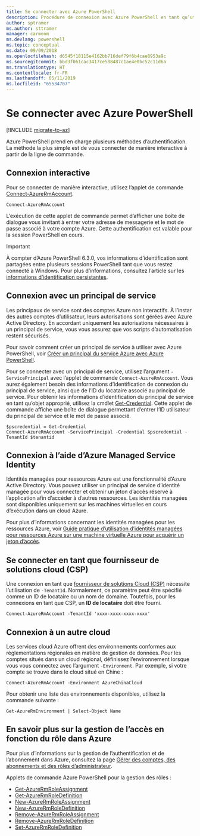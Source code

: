 ```yaml
---
title: Se connecter avec Azure PowerShell
description: Procédure de connexion avec Azure PowerShell en tant qu’utilisateur, en tant que principal de service, ou avec des identités managées pour les ressources Azure.
author: sptramer
ms.author: sttramer
manager: carmonm
ms.devlang: powershell
ms.topic: conceptual
ms.date: 09/09/2018
ms.openlocfilehash: d6545f18115e4162bb716def79f6b4cae8953a9c
ms.sourcegitcommit: bbd3f061cac3417ce588487c1ae4e0bc52c11d6a
ms.translationtype: HT
ms.contentlocale: fr-FR
ms.lasthandoff: 05/11/2019
ms.locfileid: "65534707"
---
```

# <a name="sign-in-with-azure-powershell"></a>Se connecter avec Azure PowerShell

[!INCLUDE [migrate-to-az](../includes/migrate-to-az.md)]

Azure PowerShell prend en charge plusieurs méthodes d’authentification. La méthode la plus simple est de vous connecter de manière interactive à partir de la ligne de commande.

## <a name="sign-in-interactively"></a>Connexion interactive

Pour se connecter de manière interactive, utilisez l’applet de commande [Connect-AzureRmAccount](/powershell/module/azurerm.profile/connect-azurermaccount).

```azurepowershell-interactive
Connect-AzureRmAccount
```

L’exécution de cette applet de commande permet d’afficher une boîte de dialogue vous invitant à entrer votre adresse de messagerie et le mot de passe associé à votre compte Azure. Cette authentification est valable pour la session PowerShell en cours.

> [!IMPORTANT]
> À compter d’Azure PowerShell 6.3.0, vos informations d’identification sont partagées entre plusieurs sessions PowerShell tant que vous restez connecté à Windows. Pour plus d’informations, consultez l’article sur les [informations d’identification persistantes](context-persistence.md).

## <a name="sign-in-with-a-service-principal"></a>Connexion avec un principal de service

Les principaux de service sont des comptes Azure non interactifs. À l’instar des autres comptes d’utilisateur, leurs autorisations sont gérées avec Azure Active Directory. En accordant uniquement les autorisations nécessaires à un principal de service, vous vous assurez que vos scripts d’automatisation restent sécurisés.

Pour savoir comment créer un principal de service à utiliser avec Azure PowerShell, voir [Créer un principal du service Azure avec Azure PowerShell](create-azure-service-principal-azureps.md).

Pour se connecter avec un principal de service, utilisez l’argument `-ServicePrincipal` avec l’applet de commande `Connect-AzureRmAccount`. Vous aurez également besoin des informations d’identification de connexion du principal de service, ainsi que de l’ID du locataire associé au principal de service. Pour obtenir les informations d’identification du principal de service en tant qu’objet approprié, utilisez la cmdlet [Get-Credential](/powershell/module/microsoft.powershell.security/get-credential). Cette applet de commande affiche une boîte de dialogue permettant d’entrer l’ID utilisateur du principal de service et le mot de passe associé.

```azurepowershell-interactive
$pscredential = Get-Credential
Connect-AzureRmAccount -ServicePrincipal -Credential $pscredential -TenantId $tenantid
```

## <a name="sign-in-using-an-azure-managed-service-identity"></a>Connexion à l’aide d’Azure Managed Service Identity

Identités managées pour ressources Azure est une fonctionnalité d’Azure Active Directory. Vous pouvez utiliser un principal de service d’identité managée pour vous connecter et obtenir un jeton d’accès réservé à l’application afin d’accéder à d’autres ressources. Les identités managées sont disponibles uniquement sur les machines virtuelles en cours d’exécution dans un cloud Azure.

Pour plus d’informations concernant les identités managées pour les ressources Azure, voir [Guide pratique d’utilisation d’identités managées pour ressources Azure sur une machine virtuelle Azure pour acquérir un jeton d’accès](/azure/active-directory/managed-identities-azure-resources/how-to-use-vm-token).

## <a name="sign-in-as-a-cloud-solution-provider-csp"></a>Se connecter en tant que fournisseur de solutions cloud (CSP)

Une connexion en tant que [fournisseur de solutions Cloud (CSP)](https://azure.microsoft.com/en-us/offers/ms-azr-0145p/) nécessite l’utilisation de `-TenantId`. Normalement, ce paramètre peut être spécifié comme un ID de locataire ou un nom de domaine. Toutefois, pour les connexions en tant que CSP, un **ID de locataire** doit être fourni.

```azurepowershell-interactive
Connect-AzureRmAccount -TenantId 'xxxx-xxxx-xxxx-xxxx'
```

## <a name="sign-in-to-another-cloud"></a>Connexion à un autre cloud

Les services cloud Azure offrent des environnements conformes aux réglementations régionales en matière de gestion de données.
Pour les comptes situés dans un cloud régional, définissez l’environnement lorsque vous vous connectez avec l’argument `-Environment`.
Par exemple, si votre compte se trouve dans le cloud situé en Chine :

```azurepowershell-interactive
Connect-AzureRmAccount -Environment AzureChinaCloud
```

Pour obtenir une liste des environnements disponibles, utilisez la commande suivante :

```azurepowershell-interactive
Get-AzureRmEnvironment | Select-Object Name
```

## <a name="learn-more-about-managing-azure-role-based-access"></a>En savoir plus sur la gestion de l’accès en fonction du rôle dans Azure

Pour plus d’informations sur la gestion de l’authentification et de l’abonnement dans Azure, consultez la page [Gérer des comptes, des abonnements et des rôles d’administrateur](/azure/active-directory/role-based-access-control-configure).

Applets de commande Azure PowerShell pour la gestion des rôles :

* [Get-AzureRmRoleAssignment](/powershell/module/AzureRM.Resources/Get-AzureRmRoleAssignment)
* [Get-AzureRmRoleDefinition](/powershell/module/AzureRM.Resources/Get-AzureRmRoleDefinition)
* [New-AzureRmRoleAssignment](/powershell/module/AzureRM.Resources/New-AzureRmRoleAssignment)
* [New-AzureRmRoleDefinition](/powershell/module/AzureRM.Resources/New-AzureRmRoleDefinition)
* [Remove-AzureRmRoleAssignment](/powershell/module/AzureRM.Resources/Remove-AzureRmRoleAssignment)
* [Remove-AzureRmRoleDefinition](/powershell/module/AzureRM.Resources/Remove-AzureRmRoleDefinition)
* [Set-AzureRmRoleDefinition](/powershell/module/AzureRM.Resources/Set-AzureRmRoleDefinition)
